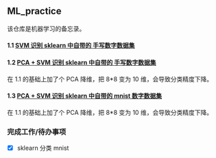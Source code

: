 ## ML_practice

该仓库是机器学习的备忘录。

#### 1.1 [SVM 识别 sklearn 中自带的 手写数字数据集](1.1-SVM_HandWrittenDigits_recognize.ipynb)

#### 1.2 [PCA + SVM 识别 sklearn 中自带的 手写数字数据集](1.2-PCA+SVM_HandWrittenDigits_recognize.ipynb)

在 1.1 的基础上加了个 PCA 降维，把 8*8 变为 10 维，会导致分类精度下降。

#### 1.3 [PCA + SVM 识别 sklearn 中自带的 mnist 数字数据集](1.3-SVM_Mnist.ipynb)

在 1.1 的基础上加了个 PCA 降维，把 8*8 变为 10 维，会导致分类精度下降。

### 完成工作/待办事项
- [x] sklearn 分类 mnist